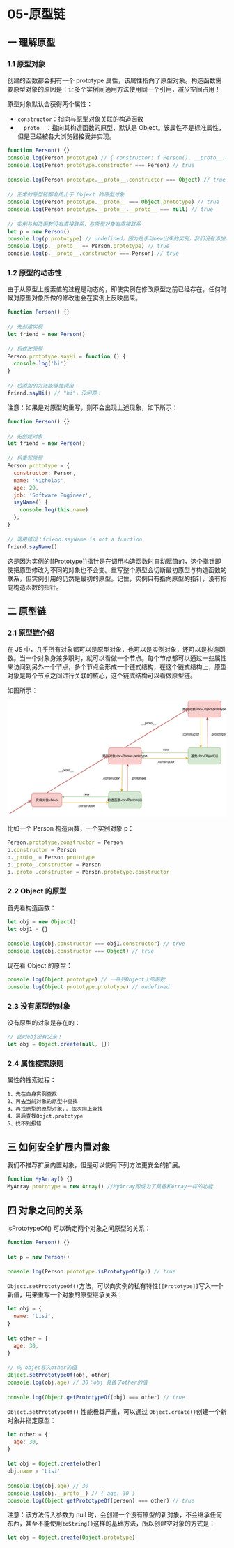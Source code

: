 # 05-原型链

## 一 理解原型

### 1.1 原型对象

创建的函数都会拥有一个 prototype 属性，该属性指向了原型对象。构造函数需要原型对象的原因是：让多个实例间通用方法使用同一个引用，减少空间占用！

原型对象默认会获得两个属性：

- `constructor`：指向与原型对象关联的构造函数
- `__proto__`：指向其构造函数的原型，默认是 Object。该属性不是标准属性，但是已经被各大浏览器接受并实现。

```js
function Person() {}
console.log(Person.prototype) // { constructor: f Person(), __proto__: Object}
console.log(Person.prototype.constructor === Person) // true

console.log(Person.prototype.__proto__.constructor === Object) // true

// 正常的原型链都会终止于 Object 的原型对象
console.log(Person.prototype.__proto__ === Object.prototype) // true
console.log(Person.prototype.__proto__.__proto__ === null) // true

// 实例与构造函数没有直接联系，与原型对象有直接联系
let p = new Person()
console.log(p.prototype) // undefined，因为是手动new出来的实例，我们没有添加该属性
console.log(p.__proto__ == Person.prototype) // true
conosle.log(p.__proto__.constructor === Person) // true
```

### 1.2 原型的动态性

由于从原型上搜索值的过程是动态的，即使实例在修改原型之前已经存在，任何时候对原型对象所做的修改也会在实例上反映出来。

```js
function Person() {}

// 先创建实例
let friend = new Person()

// 后修改原型
Person.prototype.sayHi = function () {
  console.log('hi')
}

// 后添加的方法能够被调用
friend.sayHi() // "hi"，没问题！
```

注意：如果是对原型的重写，则不会出现上述现象，如下所示：

```js
function Person() {}

// 先创建对象
let friend = new Person()

// 后重写原型
Person.prototype = {
  constructor: Person,
  name: 'Nicholas',
  age: 29,
  job: 'Software Engineer',
  sayName() {
    console.log(this.name)
  },
}

// 调用错误：friend.sayName is not a function
friend.sayName()
```

这是因为实例的[[Prototype]]指针是在调用构造函数时自动赋值的，这个指针即使把原型修改为不同的对象也不会变。重写整个原型会切断最初原型与构造函数的联系，但实例引用的仍然是最初的原型。记住，实例只有指向原型的指针，没有指向构造函数的指针。

## 二 原型链

### 2.1 原型链介绍

在 JS 中，几乎所有对象都可以是原型对象，也可以是实例对象，还可以是构造函数。当一个对象身兼多职时，就可以看做一个节点。每个节点都可以通过一些属性来访问到另外一个节点，多个节点会形成一个链式结构，在这个链式结构上，原型对象是每个节点之间进行关联的核心，这个链式结构可以看做原型链。

如图所示：

![原型链](/images/javascript/prototype-chain.svg)

比如一个 Person 构造函数，一个实例对象 p：

```js
Person.prototype.constructor = Person
p.constructor = Person
p._proto_ = Person.prototype
p._proto_.constructor = Person
p._proto_.constructor = Person.prototype.constructor
```

### 2.2 Object 的原型

首先看构造函数：

```js
let obj = new Object()
let obj1 = {}

console.log(obj.constructor === obj1.constructor) // true
console.log(obj.constructor === Object) // true
```

现在看 Object 的原型：

```js
console.log(Object.prototype) // 一系列Object上的函数
console.log(Object.prototype.prototype) // undefined
```

### 2.3 没有原型的对象

没有原型的对象是存在的：

```js
// 此时obj没有父亲！
let obj = Object.create(null, {})
```

### 2.4 属性搜索原则

属性的搜索过程：

```txt
1、先在自身实例查找
2、再去当前对象的原型中查找
3、再找原型的原型对象...依次向上查找
4、最后查找Objct.prototype
5、找不到报错
```

## 三 如何安全扩展内置对象

我们不推荐扩展内置对象，但是可以使用下列方法更安全的扩展。

```javascript
function MyArray() {}
MyArray.prototype = new Array() //MyArray即成为了具备和Array一样的功能
```

## 四 对象之间的关系

isPrototypeOf() 可以确定两个对象之间原型的关系：

```js
function Person() {}

let p = new Person()

console.log(Person.prototype.isPrototypeOf(p)) // true
```

`Object.setPrototypeOf()`方法，可以向实例的私有特性`[[Prototype]]`写入一个新值，用来重写一个对象的原型继承关系：

```js
let obj = {
  name: 'Lisi',
}

let other = {
  age: 30,
}

// 向 objec写入other的值
Object.setPrototypeOf(obj, other)
console.log(obj.age) // 30：obj 具备了other的值

console.log(Object.getPrototypeOf(obj) === other) // true
```

`Object.setPrototypeOf()` 性能极其严重，可以通过 `Object.create()`创建一个新对象并指定原型：

```js
let other = {
  age: 30,
}

let obj = Object.create(other)
obj.name = 'Lisi'

console.log(obj.age) // 30
console.log(obj.__proto__) // { age: 30 }
console.log(Object.getPrototypeOf(person) === other) // true
```

注意：该方法传入参数为 null 时，会创建一个没有原型的新对象，不会继承任何东西，甚至不能使用`toString()`这样的基础方法，所以创建空对象的方式是：

```js
let obj = Object.create(Object.prototype)
```
